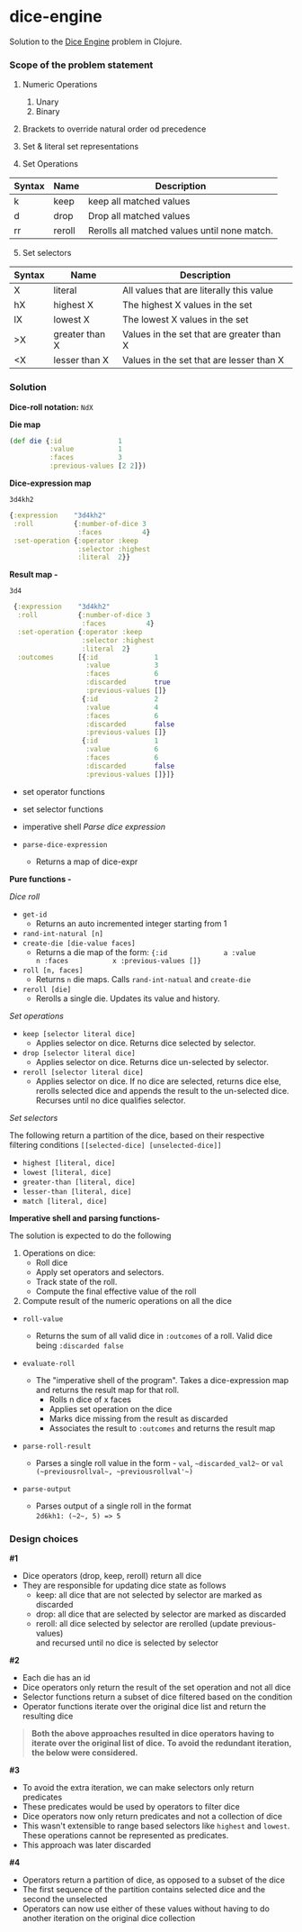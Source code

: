 # dice-engine

Solution to the [Dice Engine](https://github.com/nilenso/winter-onboarding-2021/blob/main/doc/dice-engine-problem.md)
problem in Clojure.

### Scope of the problem statement ###

1. Numeric Operations
    1. Unary
    2. Binary

2. Brackets to override natural order od precedence
3. Set & literal set representations
4. Set Operations

| Syntax | Name           | Description                                                                  |
|--------|----------------|------------------------------------------------------------------------------|
| k      | keep           | keep all matched values                                                      |
| d      | drop           | Drop all matched values                                                      |
| rr     | reroll         | Rerolls all matched values until none match.                                 |

5. Set selectors

| Syntax | Name              | Description                                   |
|--------|-------------------|-----------------------------------------------|
| X      | literal           | All values that are literally this value      |
| hX     | highest X         | The highest X values in the set               |
| lX     | lowest X          | The lowest X values in the set                |
| \>X    | greater than X    | Values in the set that are greater than X     |
| \<X    | lesser than X     | Values in the set that are lesser than X      |

### Solution ###

**Dice-roll notation:** `NdX`

**Die map**

```clojure
(def die {:id              1
          :value           1
          :faces           3
          :previous-values [2 2]})
```

**Dice-expression map**

`3d4kh2`

```clojure
{:expression    "3d4kh2"
 :roll          {:number-of-dice 3
                 :faces          4}
 :set-operation {:operator :keep
                 :selector :highest
                 :literal  2}}
```

**Result map -**

`3d4`

```clojure
 {:expression    "3d4kh2"
  :roll          {:number-of-dice 3
                  :faces          4}
  :set-operation {:operator :keep
                  :selector :highest
                  :literal  2}
  :outcomes      [{:id              1
                   :value           3
                   :faces           6
                   :discarded       true
                   :previous-values []}
                  {:id              2
                   :value           4
                   :faces           6
                   :discarded       false
                   :previous-values []}
                  {:id              1
                   :value           6
                   :faces           6
                   :discarded       false
                   :previous-values []}]}
``` 

- set operator functions
- set selector functions
- imperative shell
  _Parse dice expression_

- `parse-dice-expression`
    - Returns a map of dice-expr

**Pure functions -**

_Dice roll_

- `get-id`
    - Returns an auto incremented integer starting from 1
- `rand-int-natural [n]`
- `create-die [die-value faces]`
    - Returns a die map of the form:
      `{:id              a
      :value           n
      :faces           x
      :previous-values []}`
- `roll [n, faces]`
    - Returns `n` die maps. Calls `rand-int-natual` and `create-die`
- `reroll [die]`
    - Rerolls a single die. Updates its value and history.

_Set operations_

- `keep [selector literal dice]`
    - Applies selector on dice. Returns dice selected by selector.
- `drop [selector literal dice]`
    - Applies selector on dice. Returns dice un-selected by selector.
- `reroll [selector literal dice]`
    - Applies selector on dice. If no dice are selected, returns dice
      else, rerolls selected dice and appends the result to the un-selected dice.
      Recurses until no dice qualifies selector.

_Set selectors_

The following return a partition of the dice, based on their respective filtering conditions
`[[selected-dice] [unselected-dice]]`

- `highest [literal, dice]`
- `lowest [literal, dice]`
- `greater-than [literal, dice]`
- `lesser-than [literal, dice]`
- `match [literal, dice]`

**Imperative shell and parsing functions-**

The solution is expected to do the following

1. Operations on dice:
    - Roll dice
    - Apply set operators and selectors.
    - Track state of the roll.
    - Compute the final effective value of the roll
2. Compute result of the numeric operations on all the dice

- `roll-value`
    - Returns the sum of all valid dice in `:outcomes` of a roll. Valid dice being `:discarded false`

- `evaluate-roll`
    - The "imperative shell of the program". Takes a dice-expression map and returns the result map for that roll.
        - Rolls n dice of x faces
        - Applies set operation on the dice
        - Marks dice missing from the result as discarded
        - Associates the result to `:outcomes` and returns the result map

- `parse-roll-result`
    - Parses a single roll value in the form - `val`, `~discarded_val2~`
      or `val (~previousrollval~, ~previousrollval'~)`

- `parse-output`
    - Parses output of a single roll in the format \
      `2d6kh1: (~2~, 5) => 5`

### Design choices

**#1**

- Dice operators (drop, keep, reroll) return all dice
- They are responsible for updating dice state as follows
    - keep: all dice that are not selected by selector are marked as discarded
    - drop: all dice that are selected by selector are marked as discarded
    - reroll: all dice selected by selector are rerolled (update previous-values) \
      and recursed until no dice is selected by selector

**#2**

- Each die has an id
- Dice operators only return the result of the set operation and not all dice
- Selector functions return a subset of dice filtered based on the condition
- Operator functions iterate over the original dice list and return the resulting dice

> **Both the above approaches resulted in dice operators having to iterate over the original list of dice.**
**To avoid the redundant iteration, the below were considered.**

**#3**

- To avoid the extra iteration, we can make selectors only return predicates
- These predicates would be used by operators to filter dice
- Dice operators now only return predicates and not a collection of dice
- This wasn't extensible to range based selectors like `highest` and `lowest`. \
  These operations cannot be represented as predicates.
- This approach was later discarded

**#4**

- Operators return a partition of dice, as opposed to a subset of the dice
- The first sequence of the partition contains selected dice and the second the unselected
- Operators can now use either of these values without having to do another iteration on the original dice collection
